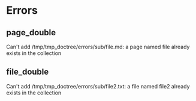 # Errors


## page_double 

Can't add /tmp/tmp_doctree/errors/sub/file.md: a page named file already exists in the collection


## file_double 

Can't add /tmp/tmp_doctree/errors/sub/file2.txt: a file named file2 already exists in the collection

